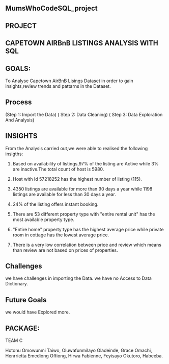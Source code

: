 

## MumsWhoCodeSQL_project 

  ## PROJECT       
                                  
 ## CAPETOWN AIRBnB LISTINGS ANALYSIS WITH SQL

## GOALS:
To Analyse Capetown AirBnB Lisings Dataset in order to gain insights,review trends and pattarns in the Dataset.

## Process

(Step 1:  Import the Data)
( Step 2: Data Cleaning)
( Step 3: Data Exploration And Analysis)

## INSIGHTS
 From the Analysis carried out,we were able to realised the following insigths:

 1. Based on availability of listings,97% of the listing are Active while 3% are inactive.The total count of host is 5980.

2.  Host with Id 57218252 has the highest number of listing (115).

3.  4350 listings are available for more than 90 days a year while 1198 listings are available for less than 30 days a year.

4.  24% of the listing offers instant booking.

5.  There are 53 different property type with "entire rental unit" has the most available property type.

6.  "Entire home" property type has the highest average price while private room in cottage has the lowest average price.

7.  There is a very low correlation between price and review which means than review are not based on prices of properties.

## Challenges
 we have challenges in importing the Data.
 we have no Access to Data Dictionary.
 
## Future Goals

we would have Explored more.


## PACKAGE:

  TEAM C
        
Hotonu Omowunmi Taiwo,
Oluwafunmilayo Oladeinde,
Grace Omachi,
Henrrietta Emediong Offiong,
Hirwa Fabienne,
Feyisayo Okutoro,
Habeeba.


